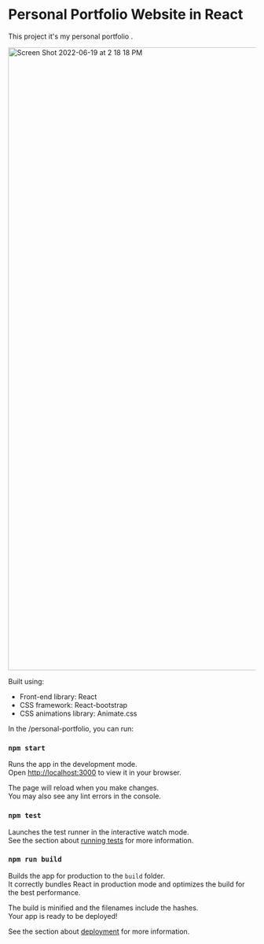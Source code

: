 # Personal Portfolio Website in React

This project it's my personal portfolio .

<img width="1266" alt="Screen Shot 2022-06-19 at 2 18 18 PM" src="[https://user-images.githubusercontent.com/50160672/174933373-1ba6cadf-1c9a-48c3-aa58-984d0bd62d82.png](https://github.com/iskanderbelhouchet/personal-portfolio/blob/main/public/portfolio.png)">

Built using:

- Front-end library: React
- CSS framework: React-bootstrap
- CSS animations library: Animate.css

In the /personal-portfolio, you can run:

### `npm start`

Runs the app in the development mode.\
Open [http://localhost:3000](http://localhost:3000) to view it in your browser.

The page will reload when you make changes.\
You may also see any lint errors in the console.

### `npm test`

Launches the test runner in the interactive watch mode.\
See the section about [running tests](https://facebook.github.io/create-react-app/docs/running-tests) for more information.

### `npm run build`

Builds the app for production to the `build` folder.\
It correctly bundles React in production mode and optimizes the build for the best performance.

The build is minified and the filenames include the hashes.\
Your app is ready to be deployed!

See the section about [deployment](https://facebook.github.io/create-react-app/docs/deployment) for more information.
